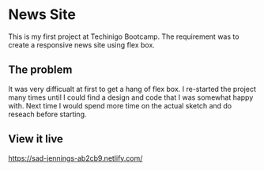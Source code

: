 # News Site

This is my first project at Techinigo Bootcamp. The requirement was to create a responsive news site using flex box. 

## The problem

It was very difficualt at first to get a hang of flex box. I re-started the project many times until I could find a design and code that I was somewhat happy with. Next time I would spend more time on the actual sketch and do reseach before starting.

## View it live
https://sad-jennings-ab2cb9.netlify.com/
